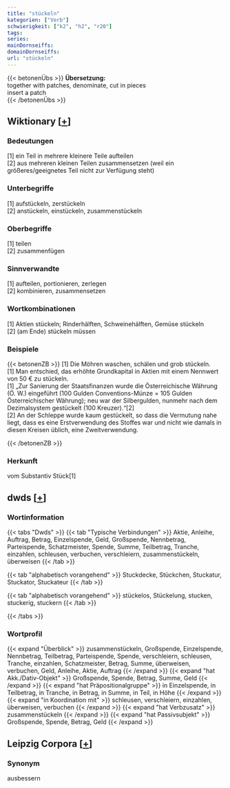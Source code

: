 ```yaml
---
title: "stückeln"
kategorien: ["Verb"]
schwierigkeit: ["k2", "h2", "r20"]
tags:
series:
mainDornseiffs:
domainDornseiffs:
url: "stückeln"
---
```


{{< betonenÜbs >}}
**Übersetzung:**  
together with patches, denominate, cut in  pieces  
insert a patch  
{{< /betonenÜbs >}}

## Wiktionary [[+](https://de.wiktionary.org/wiki/stückeln)]

### Bedeutungen
[1] ein Teil in mehrere kleinere Teile aufteilen  
[2] aus mehreren kleinen Teilen zusammensetzen (weil ein größeres/geeignetes Teil nicht zur Verfügung steht)  

### Unterbegriffe
[1] aufstückeln, zerstückeln  
[2] anstückeln, einstückeln, zusammenstückeln  

### Oberbegriffe
[1] teilen  
[2] zusammenfügen  

### Sinnverwandte
[1] aufteilen, portionieren, zerlegen  
[2] kombinieren, zusammensetzen  

### Wortkombinationen
[1] Aktien stückeln; Rinderhälften, Schweinehälften, Gemüse stückeln  
[2] (am Ende) stückeln müssen  

### Beispiele
{{< betonenZB >}}
[1] Die Möhren waschen, schälen und grob stückeln.  
[1] Man entschied, das erhöhte Grundkapital in Aktien mit einem Nennwert von 50 € zu stückeln.  
[1] „Zur Sanierung der Staatsfinanzen wurde die Österreichische Währung (Ö. W.) eingeführt (100 Gulden Conventions-Münze = 105 Gulden Österreichischer Währung); neu war der Silbergulden, nunmehr nach dem Dezimalsystem gestückelt (100 Kreuzer).“[2]  
[2] An der Schleppe wurde kaum gestückelt, so dass die Vermutung nahe liegt, dass es eine Erstverwendung des Stoffes war und nicht wie damals in diesen Kreisen üblich, eine Zweitverwendung.  

{{< /betonenZB >}}
### Herkunft
vom Substantiv Stück[1]  



## dwds [[+](https://www.dwds.de/wb/stückeln)]

### Wortinformation
{{< tabs "Dwds" >}}
{{< tab "Typische Verbindungen" >}}
Aktie, Anleihe, Auftrag, Betrag, Einzelspende, Geld, Großspende, Nennbetrag, Parteispende, Schatzmeister, Spende, Summe, Teilbetrag, Tranche, einzahlen, schleusen, verbuchen, verschleiern, zusammenstückeln, überweisen
{{< /tab >}}

{{< tab "alphabetisch vorangehend" >}}
Stuckdecke, Stückchen, Stuckatur, Stuckator, Stuckateur
{{< /tab >}}

{{< tab "alphabetisch vorangehend" >}}
stückelos, Stückelung, stucken, stuckerig, stuckern
{{< /tab >}}

{{< /tabs >}}

### Wortprofil
{{< expand "Überblick" >}} zusammenstückeln, Großspende, Einzelspende, Nennbetrag, Teilbetrag, Parteispende, Spende, verschleiern, schleusen, Tranche, einzahlen, Schatzmeister, Betrag, Summe, überweisen, verbuchen, Geld, Anleihe, Aktie, Auftrag {{< /expand >}}
{{< expand "hat Akk./Dativ-Objekt" >}} Großspende, Spende, Betrag, Summe, Geld {{< /expand >}}
{{< expand "hat Präpositionalgruppe" >}} in Einzelspende, in Teilbetrag, in Tranche, in Betrag, in Summe, in Teil, in Höhe {{< /expand >}}
{{< expand "in Koordination mit" >}} schleusen, verschleiern, einzahlen, überweisen, verbuchen {{< /expand >}}
{{< expand "hat Verbzusatz" >}} zusammenstückeln {{< /expand >}}
{{< expand "hat Passivsubjekt" >}} Großspende, Spende, Betrag, Geld {{< /expand >}}

## Leipzig Corpora [[+](https://corpora.uni-leipzig.de/en/res?word=stückeln&corpusId=deu_newscrawl-public_2018)]


### Synonym
ausbessern

